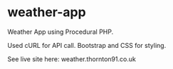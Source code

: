 # weather-app

Weather App using Procedural PHP.

Used cURL for API call. 
Bootstrap and CSS for styling.

See live site here: weather.thornton91.co.uk
